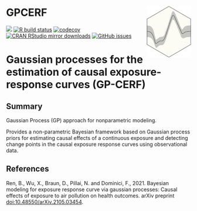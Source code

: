 # GPCERF <a href="https://NSAPH-Software.github.io/GPCERF"><img src="man/figures/png/gpcerf_logo.png" align="right" width="120" /></a>

<!-- badges: start -->
[![](http://www.r-pkg.org/badges/version-last-release/GPCERF)](https://CRAN.R-project.org/package=GPCERF)
[![R build status](https://github.com/NSAPH-Software/GPCERF/workflows/R-CMD-check/badge.svg)](https://github.com/NSAPH-Software/GPCERF/actions)
[![codecov](https://codecov.io/gh/NSAPH-Software/GPCERF/branch/develop/graph/badge.svg?token=066ISL822N)](https://app.codecov.io/gh/NSAPH-Software/GPCERF)
[![CRAN RStudio mirror downloads](https://cranlogs.r-pkg.org/badges/grand-total/GPCERF)](http://www.r-pkg.org/pkg/gpcerf)
[![GitHub issues](https://img.shields.io/github/issues/nsaph-software/GPCERF)](https://github.com/NSAPH-Software/GPCERF/issues)
<!-- badges: end -->
 


# Gaussian processes for the estimation of causal exposure-response curves (GP-CERF)

## Summary
Gaussian Process (GP) approach for nonparametric modeling. 


Provides a non-parametric Bayesian framework based on Gaussian process priors for estimating causal effects of a continuous exposure and detecting change points in the causal exposure response curves using observational data.



## References

Ren, B., Wu, X., Braun, D., Pillai, N. and Dominici, F., 2021. Bayesian modeling for exposure response curve via gaussian processes: Causal effects of exposure to air pollution on health outcomes. arXiv preprint <doi:10.48550/arXiv.2105.03454>.
